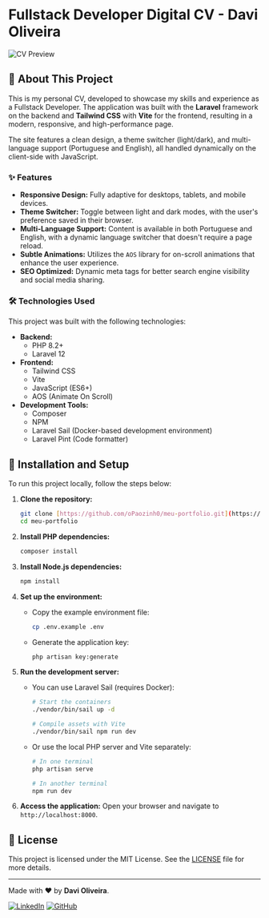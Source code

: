 # Fullstack Developer Digital CV - Davi Oliveira

![CV Preview](https://i.imgur.com/fvIQp4q.png)

## 🚀 About This Project

This is my personal CV, developed to showcase my skills and experience as a Fullstack Developer. The application was built with the **Laravel** framework on the backend and **Tailwind CSS** with **Vite** for the frontend, resulting in a modern, responsive, and high-performance page.

The site features a clean design, a theme switcher (light/dark), and multi-language support (Portuguese and English), all handled dynamically on the client-side with JavaScript.

### ✨ Features

- **Responsive Design:** Fully adaptive for desktops, tablets, and mobile devices.
- **Theme Switcher:** Toggle between light and dark modes, with the user's preference saved in their browser.
- **Multi-Language Support:** Content is available in both Portuguese and English, with a dynamic language switcher that doesn't require a page reload.
- **Subtle Animations:** Utilizes the `AOS` library for on-scroll animations that enhance the user experience.
- **SEO Optimized:** Dynamic meta tags for better search engine visibility and social media sharing.

### 🛠️ Technologies Used

This project was built with the following technologies:

- **Backend:**
    - PHP 8.2+
    - Laravel 12
- **Frontend:**
    - Tailwind CSS
    - Vite
    - JavaScript (ES6+)
    - AOS (Animate On Scroll)
- **Development Tools:**
    - Composer
    - NPM
    - Laravel Sail (Docker-based development environment)
    - Laravel Pint (Code formatter)

## 🔧 Installation and Setup

To run this project locally, follow the steps below:

1.  **Clone the repository:**
    ```bash
    git clone [https://github.com/oPaozinh0/meu-portfolio.git](https://github.com/oPaozinh0/meu-portfolio.git)
    cd meu-portfolio
    ```

2.  **Install PHP dependencies:**
    ```bash
    composer install
    ```

3.  **Install Node.js dependencies:**
    ```bash
    npm install
    ```

4.  **Set up the environment:**
    - Copy the example environment file:
      ```bash
      cp .env.example .env
      ```
    - Generate the application key:
      ```bash
      php artisan key:generate
      ```

5.  **Run the development server:**
    - You can use Laravel Sail (requires Docker):
      ```bash
      # Start the containers
      ./vendor/bin/sail up -d

      # Compile assets with Vite
      ./vendor/bin/sail npm run dev
      ```
    - Or use the local PHP server and Vite separately:
      ```bash
      # In one terminal
      php artisan serve

      # In another terminal
      npm run dev
      ```

6.  **Access the application:**
    Open your browser and navigate to `http://localhost:8000`.

## 📜 License

This project is licensed under the MIT License. See the [LICENSE](LICENSE) file for more details.

---

Made with ❤️ by **Davi Oliveira**.

[![LinkedIn](https://img.shields.io/badge/LinkedIn-Davi%20Oliveira-0A66C2?style=for-the-badge&logo=linkedin)](https://www.linkedin.com/in/davio-vieira)
[![GitHub](https://img.shields.io/badge/GitHub-oPaozinh0-181717?style=for-the-badge&logo=github)](https://github.com/oPaozinh0)